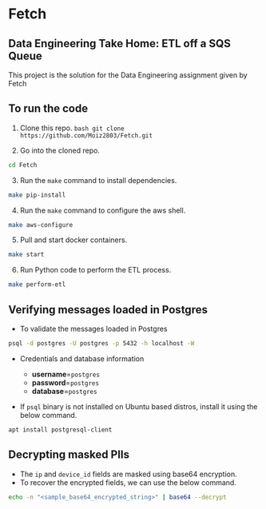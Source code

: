 # Fetch #
## Data Engineering Take Home: ETL off a SQS Queue ##

This project is the solution for the Data Engineering assignment given by Fetch

## To run the code
1. Clone this repo.
``bash
git clone https://github.com/Moiz2803/Fetch.git
``

2. Go into the cloned repo.
```bash
cd Fetch
```

3. Run the `make` command to install dependencies.
```bash
make pip-install
```

4. Run the `make` command to configure the aws shell.
```bash
make aws-configure
```

5. Pull and start docker containers.
```bash
make start
```

6. Run Python code to perform the ETL process.
```bash
make perform-etl
```

## Verifying messages loaded in Postgres
- To validate the messages loaded in Postgres
```bash
psql -d postgres -U postgres -p 5432 -h localhost -W
```
- Credentials and database information
    - **username**=`postgres`
    - **password**=`postgres`
    - **database**=`postgres`

- If `psql` binary is not installed on Ubuntu based distros, install it using the below command.
```bash
apt install postgresql-client
```

## Decrypting masked PIIs
- The `ip` and `device_id` fields are masked using base64 encryption.
- To recover the encrypted fields, we can use the below command.
```bash
echo -n "<sample_base64_encrypted_string>" | base64 --decrypt
```

